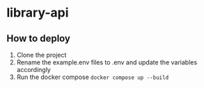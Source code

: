 # library-api

## How to deploy
1. Clone the project
2. Rename the example.env files to .env and update the variables accordingly
3. Run the docker compose ``docker compose up --build``
